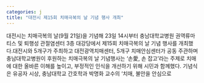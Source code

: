 ```yaml
---
categories: j
title: "대전시 제15회 치매극복의 날 기념 행사 개최"
---
```

대전시는 치매극복의 날(9월 21일)을 기념해 23일 14시부터 충남대학교병원 권역류마티스 및 퇴행성 관절염센터 3층 대강당에서 제15회 치매극복의 날 기념 행사를 개최했다.대전시와 5개구가 주최하고 대전광역치매센터, 5개구 치매안심센터가 공동 주관하며 충남대학교병원이 후원하는 치매극복의 날 기념행사는 ‘손愛, 손 잡고’라는 주제로 치매에 대한 올바른 이해를 높이고, 부정적인 인식을 개선하기 위해 시민과 함께했다.																						기념식은 유공자 시상, 충남대학교 간호학과 박명화 교수의 ‘치매, 불안을 안심으로